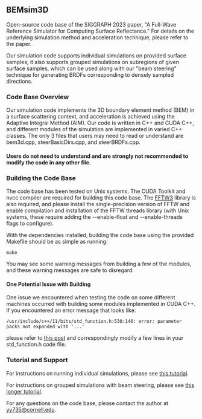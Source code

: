 ## BEMsim3D
Open-source code base of the SIGGRAPH 2023 paper, "A Full-Wave Reference Simulator for Computing Surface Reflectance." For details on the underlying simulation method and acceleration technique, please refer to the paper.

Our simulation code supports individual simulations on provided surface samples; it also supports grouped simulations on subregions of given surface samples, which can be used along with our "beam steering" technique for generating BRDFs corresponding to densely sampled directions.

### Code Base Overview
Our simulation code implements the 3D boundary element method (BEM) in a surface scattering context, and acceleration is achieved using the Adaptive Integral Method (AIM). Our code is written in C++ and CUDA C++, and different modules of the simulation are implemented in varied C++ classes. The only 3 files that users may need to read or understand are bem3d.cpp, steerBasicDirs.cpp, and steerBRDFs.cpp. 

#### Users do not need to understand and are strongly not recommended to modify the code in any other file.

### Building the Code Base
The code base has been tested on Unix systems. The CUDA Toolkit and nvcc compiler are required for building this code base. The [FFTW3](https://www.fftw.org) library is also required, and please install the single-precision version of FFTW and enable compilation and installation of the FFTW threads library (with Unix systems, these require adding the --enable-float and --enable-threads flags to configure).

With the dependencies installed, building the code base using the provided Makefile should be as simple as running:
```
make
```
You may see some warning messages from building a few of the modules, and these warning messages are safe to disregard.

#### One Potential Issue with Building
One issue we encountered when testing the code on some different machines occurred with building some modules implemented in CUDA C++. If you encountered an error message that looks like:
```
/usr/include/c++/11/bits/std_function.h:530:146: error: parameter packs not expanded with '...'
```
please refer to [this post](https://github.com/NVIDIA/nccl/issues/650) and correspondingly modify a few lines in your std_function.h code file.

### Tutorial and Support
For instructions on running individual simulations, please see [this tutorial](https://github.com/blaire9989/BEMsim3D/blob/main/tutorial_individual.md).

For instructions on grouped simulations with beam steering, please see [this longer tutorial](dummy.com).

For any questions on the code base, please contact the author at yy735@cornell.edu.
